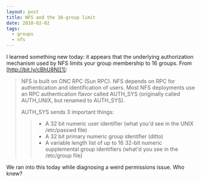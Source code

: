 ```yaml
---
layout: post
title: NFS and the 16-group limit
date: 2010-02-02
tags:
  - groups
  - nfs
---
```


I learned something new today: it appears that the underlying authorization mechanism used by NFS limits your group membership to 16 groups. From [http://bit.ly/cBhU8N][1]:

> NFS is built on ONC RPC (Sun RPC). NFS depends on RPC for authentication and identification of users. Most NFS deployments use an RPC authentication flavor called AUTH_SYS (originally called AUTH_UNIX, but renamed to AUTH_SYS).
> 
> AUTH_SYS sends 3 important things:
>
>>   - A 32 bit numeric user identifier (what you'd see in the UNIX /etc/passwd file)
>>   - A 32 bit primary numeric group identifier (ditto)
>>   - A variable length list of up to 16 32-bit numeric supplemental group identifiers (what'd you see in the /etc/group file)

We ran into this today while diagnosing a weird permissions issue. Who knew?

[1]: http://bit.ly/cBhU8N


